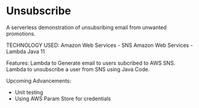 # Unsubscribe

A serverless demonstration of unsubsribing email from unwanted promotions.

TECHNOLOGY USED:
Amazon Web Services - SNS 
Amazon Web Services - Lambda
Java 11

Features:
Lambda to Generate email to users subcribed to AWS SNS.
Lambda to unsubscribe a user from SNS using Java Code.

Upcoming Advancements:
- Unit testing
- Using AWS Param Store for credentials







